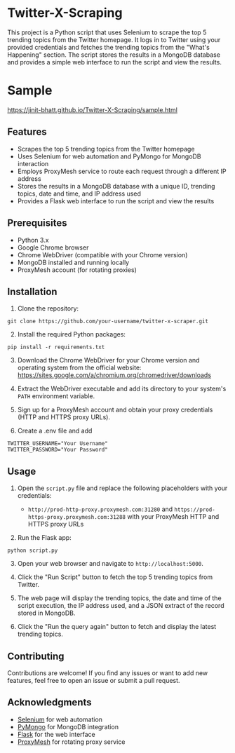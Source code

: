 # Twitter-X-Scraping

This project is a Python script that uses Selenium to scrape the top 5 trending topics from the Twitter homepage. It logs in to Twitter using your provided credentials and fetches the trending topics from the "What's Happening" section. The script stores the results in a MongoDB database and provides a simple web interface to run the script and view the results.

# Sample 

https://jinit-bhatt.github.io/Twitter-X-Scraping/sample.html

## Features

- Scrapes the top 5 trending topics from the Twitter homepage
- Uses Selenium for web automation and PyMongo for MongoDB interaction
- Employs ProxyMesh service to route each request through a different IP address
- Stores the results in a MongoDB database with a unique ID, trending topics, date and time, and IP address used
- Provides a Flask web interface to run the script and view the results

## Prerequisites

- Python 3.x
- Google Chrome browser
- Chrome WebDriver (compatible with your Chrome version)
- MongoDB installed and running locally
- ProxyMesh account (for rotating proxies)

## Installation

1. Clone the repository:

```
git clone https://github.com/your-username/twitter-x-scraper.git
```

2. Install the required Python packages:

```
pip install -r requirements.txt
```

3. Download the Chrome WebDriver for your Chrome version and operating system from the official website: https://sites.google.com/a/chromium.org/chromedriver/downloads

4. Extract the WebDriver executable and add its directory to your system's `PATH` environment variable.

5. Sign up for a ProxyMesh account and obtain your proxy credentials (HTTP and HTTPS proxy URLs).

6. Create a .env file and add

```
TWITTER_USERNAME="Your Username"
TWITTER_PASSWORD="Your Password"
```


## Usage

1. Open the `script.py` file and replace the following placeholders with your credentials:

   - `http://prod-http-proxy.proxymesh.com:31280` and `https://prod-https-proxy.proxymesh.com:31288` with your ProxyMesh HTTP and HTTPS proxy URLs

2. Run the Flask app:

```
python script.py
```

3. Open your web browser and navigate to `http://localhost:5000`.

4. Click the "Run Script" button to fetch the top 5 trending topics from Twitter.

5. The web page will display the trending topics, the date and time of the script execution, the IP address used, and a JSON extract of the record stored in MongoDB.

6. Click the "Run the query again" button to fetch and display the latest trending topics.

## Contributing

Contributions are welcome! If you find any issues or want to add new features, feel free to open an issue or submit a pull request.

## Acknowledgments

- [Selenium](https://www.selenium.dev/) for web automation
- [PyMongo](https://pymongo.readthedocs.io/) for MongoDB integration
- [Flask](https://flask.palletsprojects.com/) for the web interface
- [ProxyMesh](https://www.proxymesh.com/) for rotating proxy service
#
